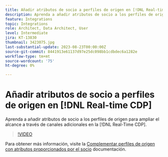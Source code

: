 ```yaml
---
title: Añadir atributos de socio a perfiles de origen en [!DNL Real-time CDP]
description: Aprenda a añadir atributos de socio a los perfiles de origen para ampliar el alcance a través de canales adicionales en la [!DNL Real-Time CDP].
feature: Integrations
topic: Integrations
role: Architect, Data Architect, User
level: Intermediate
jira: KT-13830
thumbnail: 3423075.jpg
last-substantial-update: 2023-08-23T00:00:00Z
source-git-commit: 8441913e61137d97e25dc098bb1cdbdec6a1282e
workflow-type: tm+mt
source-wordcount: '75'
ht-degree: 0%

---
```


# Añadir atributos de socio a perfiles de origen en [!DNL Real-time CDP]

Aprenda a añadir atributos de socio a los perfiles de origen para ampliar el alcance a través de canales adicionales en la [!DNL Real-Time CDP].

>[!VIDEO](https://video.tv.adobe.com/v/3423075/?quality=12&learn=on)

Para obtener más información, visite la [Complementar perfiles de origen con atributos proporcionados por el socio](https://experienceleague.adobe.com/docs/experience-platform/rtcdp/use-cases/partner-data/supplement-first-party-profiles.html) documentación.
